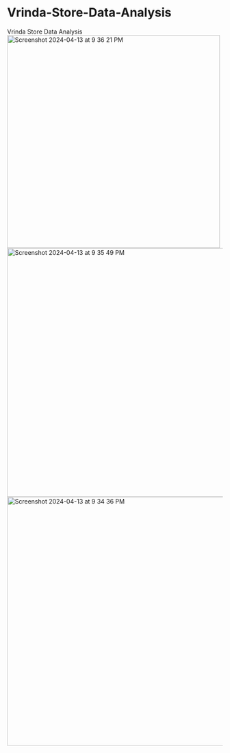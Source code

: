 # Vrinda-Store-Data-Analysis
Vrinda Store Data Analysis 
<img width="497" alt="Screenshot 2024-04-13 at 9 36 21 PM" src="https://github.com/Unnati1510/Vrinda-Store-Data-Analysis/assets/146431982/fdf459b6-11bb-48c1-a26c-5456b5360ee7">
<img width="581" alt="Screenshot 2024-04-13 at 9 35 49 PM" src="https://github.com/Unnati1510/Vrinda-Store-Data-Analysis/assets/146431982/32750bf2-f28e-4329-8e55-009d98e21676">
<img width="581" alt="Screenshot 2024-04-13 at 9 34 36 PM" src="https://github.com/Unnati1510/Vrinda-Store-Data-Analysis/assets/146431982/7568bbd5-c3f6-47a4-b32a-07e36773b4f4">
